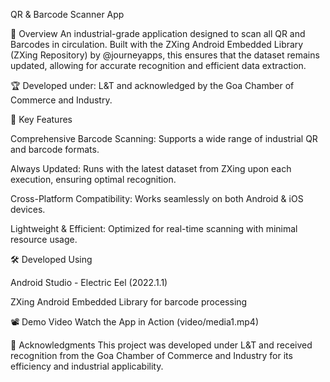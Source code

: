 QR & Barcode Scanner App

🚀 Overview
An industrial-grade application designed to scan all QR and Barcodes in circulation. Built with the ZXing Android Embedded Library (ZXing Repository) by @journeyapps, this ensures that the dataset remains updated, allowing for accurate recognition and efficient data extraction.

🏆 Developed under: L&T and acknowledged by the Goa Chamber of Commerce and Industry.

🎯 Key Features

Comprehensive Barcode Scanning: Supports a wide range of industrial QR and barcode formats.

Always Updated: Runs with the latest dataset from ZXing upon each execution, ensuring optimal recognition.

Cross-Platform Compatibility: Works seamlessly on both Android & iOS devices.

Lightweight & Efficient: Optimized for real-time scanning with minimal resource usage.

🛠 Developed Using

Android Studio - Electric Eel (2022.1.1)

ZXing Android Embedded Library for barcode processing

📽 Demo Video
Watch the App in Action (video/media1.mp4)

📌 Acknowledgments
This project was developed under L&T and received recognition from the Goa Chamber of Commerce and Industry for its efficiency and industrial applicability.
